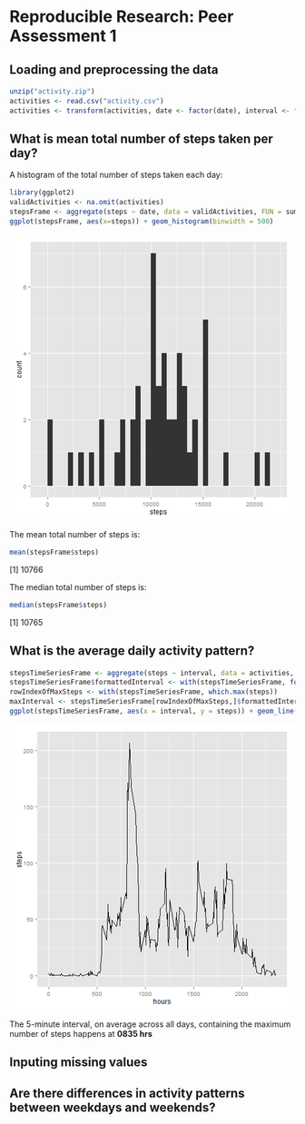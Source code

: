 # Reproducible Research: Peer Assessment 1


## Loading and preprocessing the data


```r
unzip("activity.zip")
activities <- read.csv("activity.csv")
activities <- transform(activities, date <- factor(date), interval <- factor(interval))
```


## What is mean total number of steps taken per day?

A histogram of the total number of steps taken each day:


```r
library(ggplot2)
validActivities <- na.omit(activities)
stepsFrame <- aggregate(steps ~ date, data = validActivities, FUN = sum)
ggplot(stepsFrame, aes(x=steps)) + geom_histogram(binwidth = 500)
```

![plot of chunk histogramOfSteps](figure/histogramOfSteps.png) 

The mean total number of steps is:


```r
mean(stepsFrame$steps)
```

[1] 10766

The median total number of steps is:


```r
median(stepsFrame$steps)
```

[1] 10765


## What is the average daily activity pattern?


```r
stepsTimeSeriesFrame <- aggregate(steps ~ interval, data = activities, FUN = mean)
stepsTimeSeriesFrame$formattedInterval <- with(stepsTimeSeriesFrame, formatC(interval, width = 4, format = "d", flag = "0"))
rowIndexOfMaxSteps <- with(stepsTimeSeriesFrame, which.max(steps))
maxInterval <- stepsTimeSeriesFrame[rowIndexOfMaxSteps,]$formattedInterval
ggplot(stepsTimeSeriesFrame, aes(x = interval, y = steps)) + geom_line() + xlab("hours")
```

![plot of chunk stepsTimeSeries](figure/stepsTimeSeries.png) 

The 5-minute interval, on average across all days, containing the maximum number of steps happens at **0835 hrs**


## Inputing missing values



## Are there differences in activity patterns between weekdays and weekends?
